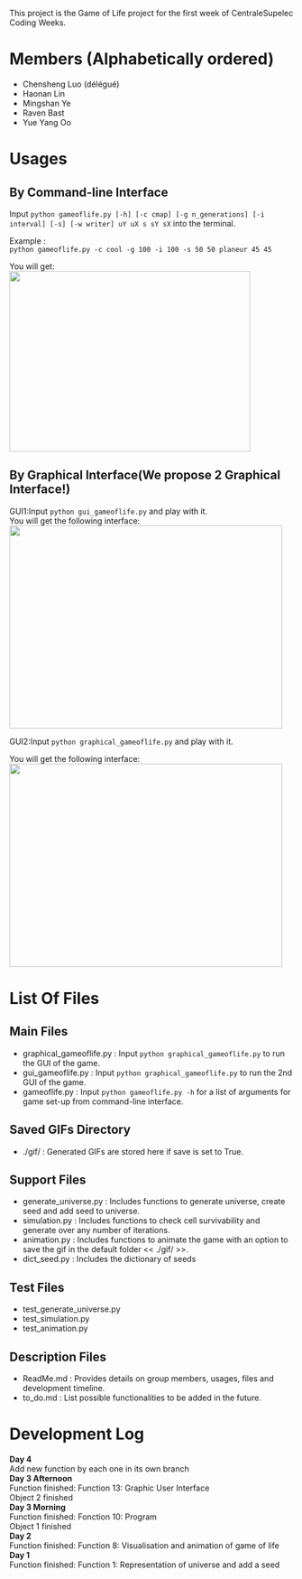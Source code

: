 This project is the Game of Life project for the first week of CentraleSupelec Coding Weeks.

Members (Alphabetically ordered)
===================================
- Chensheng Luo (délégué)
- Haonan Lin
- Mingshan Ye
- Raven Bast
- Yue Yang Oo

Usages  
====================================
By Command-line Interface 
------------------------------------
Input `python gameoflife.py [-h] [-c cmap] [-g n_generations] [-i interval] [-s] [-w writer] uY uX s sY sX` into the terminal.  

Example :  
```python gameoflife.py -c cool -g 100 -i 100 -s 50 50 planeur 45 45```  

You will get:   
<img src="gif/planeur_universe_50-50_generations_100_interval_100.gif" width=427 height=320> 

By Graphical Interface(We propose 2 Graphical Interface!)   
------------------------------------
GUI1:Input `python gui_gameoflife.py` and play with it.  
You will get the following interface:   
<img src="gif/demo_gui.jpg" width=484 height=360>   

GUI2:Input `python graphical_gameoflife.py` and play with it.  

You will get the following interface:   
<img src="gif/demo_graphic.jpg" width=484 height=360>   

List Of Files
====================================
Main Files
------------------------------------
- graphical_gameoflife.py : Input `python graphical_gameoflife.py` to run the GUI of the game.  
- gui_gameoflife.py : Input `python graphical_gameoflife.py` to run the 2nd GUI of the game.
- gameoflife.py : Input `python gameoflife.py -h` for a list of arguments for game set-up from command-line interface. 
  

Saved GIFs Directory
------------------------------------
- ./gif/ : Generated GIFs are stored here if save is set to True.  

Support Files
------------------------------------
- generate_universe.py : Includes functions to generate universe, create seed and add seed to universe.  
- simulation.py : Includes functions to check cell survivability and generate over any number of iterations.  
- animation.py : Includes functions to animate the game with an option to save the gif in the default folder << ./gif/ >>.  
- dict_seed.py : Includes the dictionary of seeds

Test Files
------------------------------------
- test_generate_universe.py  
- test_simulation.py  
- test_animation.py  

Description Files
-------------------------------------
- ReadMe.md : Provides details on group members, usages, files and development timeline.
- to_do.md : List possible functionalities to be added in the future.  

Development Log
====================================
**Day 4**  
    Add new function by each one in its own branch  
**Day 3 Afternoon**  
    Function finished: Function 13: Graphic User Interface  
    Object 2 finished  
**Day 3 Morning**  
    Function finished: Fonction 10: Program   
    Object 1 finished    
**Day 2**  
    Function finished: Function 8: Visualisation and animation of game of life  
**Day 1**  
    Function finished: Function 1: Representation of universe and add a seed